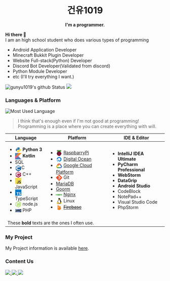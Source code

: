 
<h1 align="center">건유1019</h1>
<p align="center">
  <b>I'm a programmer.</b>
</p>

**Hi there 👋**<br/>
I am an high school student who does various types of programming

* Android Application Developer
* Minecraft Bukkit Plugin Developer
* Website Full-stack(Python) Developer
* Discord Bot Developer(Validated from discord)
* Python Module Developer
* etc (I'll try everything I want.)

![gunyu1019's github Status](https://github-readme-stats.vercel.app/api?username=gunyu1019&count_private=true&show_icons=true&theme=tokyonight)
<a href="https://profile.codersrank.io/user/gunyu1019/">
  <img src="https://cr-ss-service.azurewebsites.net/api/ScreenShot?widget=summary&username=gunyu1019&badges=2&branding=false" width="500px" />
</a>

### Languages & Platform
![Most Used Language](https://github-readme-stats.vercel.app/api/top-langs/?username=gunyu1019&theme=tokyonight&layout=compact)<br/>
> I think that's enough even if I'm not good at programming!<br/>
> Programming is a place where you can create everything with will.<br/>

<table>
    <thead>
        <tr>
          <th>Language</th>
          <th>Platform</th>
          <th>IDE & Editor</th>
        </tr>
    </thead>
    <tbody>
        <tr>
           <td>
             <ul>
               <li><img src="https://github.com/devicons/devicon/blob/master/icons/python/python-original.svg" height="20px" align="center"> <b>Python 3</b></li>
               <li><img src="https://github.com/devicons/devicon/blob/master/icons/kotlin/kotlin-original.svg" height="20px" align="center"> <b>Kotlin</b></li>
               <li>SQL</li>
               <li><img src="https://github.com/devicons/devicon/blob/master/icons/c/c-original.svg" height="20px" align="center">C</li>
               <li><img src="https://github.com/devicons/devicon/blob/master/icons/cplusplus/cplusplus-original.svg" height="20px" align="center"> C++</li>
               <li><img src="https://github.com/devicons/devicon/blob/master/icons/javascript/javascript-original.svg" height="20px" align="center"> JavaScript</li>
               <li><img src="https://github.com/devicons/devicon/blob/master/icons/typescript/typescript-original.svg" height="20px" align="center"> TypeScript</li>
               <li><img src="https://github.com/devicons/devicon/blob/master/icons/nodejs/nodejs-original.svg" height="20px" align="center"> node.js</li>
               <li><img src="https://github.com/devicons/devicon/blob/master/icons/php/php-original.svg" height="20px" align="center"> PHP</li>
             </ul> 
           </td>
            <td>
             <ul>
               <li>
                 <img src="https://github.com/devicons/devicon/blob/master/icons/raspberrypi/raspberrypi-original.svg" height="20px" align="center"> <a href="https://raspberrypi.org/">RaspbarryPi</a>
               </li>
               <li>
                 <img src="https://github.com/devicons/devicon/blob/master/icons/digitalocean/digitalocean-original.svg" height="20px" align="center"> <a href="https://www.digitalocean.com/">Digital Ocean</a>
               </li>
               <li>
                 <img src="https://github.com/devicons/devicon/blob/master/icons/googlecloud/googlecloud-original.svg" height="20px" align="center"> <a href="https://cloud.google.com/">Google Cloud Platform</a>
               </li>
               <li>
                 <img src="https://github.com/devicons/devicon/blob/master/icons/git/git-original.svg" height="20px" align="center"> Git</li>
               <li>
                 <a href="https://mariadb.org/">MariaDB</a>
               </li>
               <li>
                 <a href="https://goorm.io/">Goorm</a>
               </li>
               <li>
                 <img src="https://github.com/devicons/devicon/blob/master/icons/nginx/nginx-original.svg" height="20px" align="center"> <a href="https://www.nginx.com/">Nginx</a>
               </li>
               <li>
                 <img src="https://github.com/devicons/devicon/blob/master/icons/linux/linux-original.svg" height="20px" align="center"> Linux
               </li>
               <li>
                 <img src="https://github.com/devicons/devicon/blob/master/icons/firebase/firebase-plain.svg" height="20px" align="center"> <strike><a href="https://firebase.google.com/">Firebase</a></strike>
               </li>
             </ul> 
          </td>
          <td>
             <ul>
               <li><b>IntelliJ IDEA Ultimate</b></li>
               <li><b>PyCharm Professional</b></li>
               <li><b>WebStorm</b></li>
               <li><b>DataGrip</b></li>
               <li><b>Android Studio</b></li>
               <li>CodeBlock</li>
               <li>NotePad++</li>
               <li>Visual Studio Code</li>
               <li>PhpStorm</li>
             </ul> 
          </td>
        </tr>
      <tr>
        <td colspan='3'>These <b>bold</b> texts are the ones I often use.</td>
      </tr>
    </tbody>
</table>

### My Project
My Project information is available [here](projects.md).

### Content Us
<a href="mailto:gunyu1019@gmail.com">
  <img src="https://img.shields.io/badge/Gmail-gunyu1019@gmail.com-0080aa?style=for-the-badge&logo=gmail">
</a><a href="mailto:gunyu1019@yhs.kr">
  <img src="https://img.shields.io/badge/Main%20Mail-gunyu1019@yhs.kr-0080aa?style=for-the-badge">
</a><a href="mailto:gunyu1019@icmp.kr">
  <img src="https://img.shields.io/badge/Team%20Mail(Cailco%20Cheese)-gunyu1019@icmp.kr-0080aa?style=for-the-badge">
</a>
